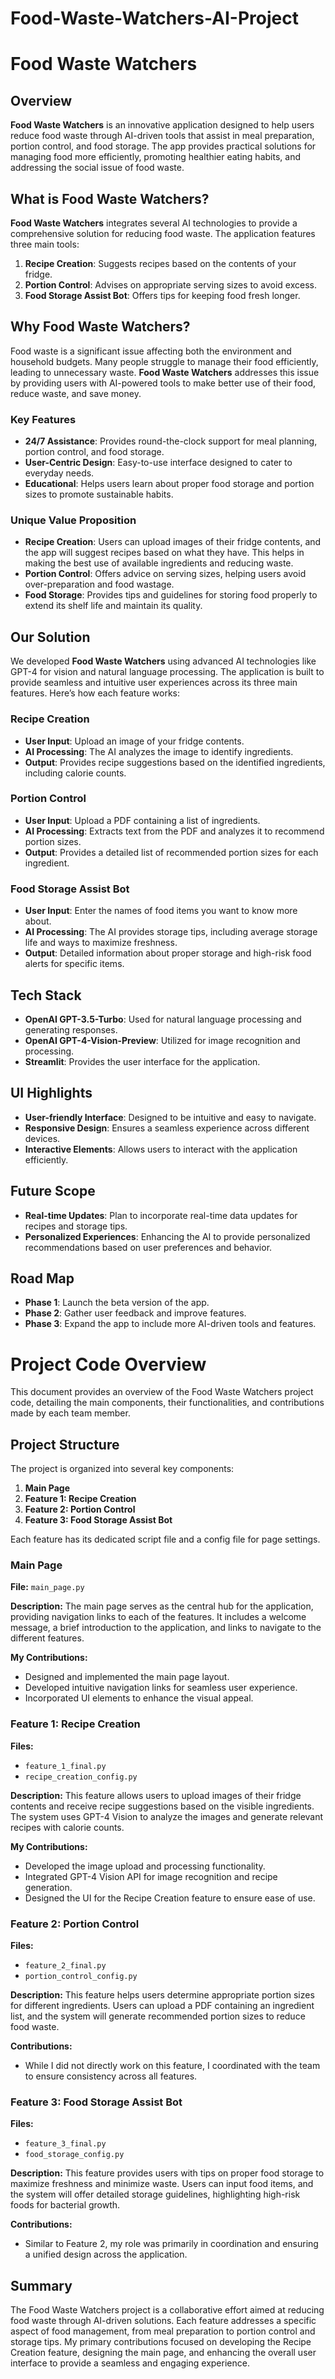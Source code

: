 # Food-Waste-Watchers-AI-Project

# Food Waste Watchers

## Overview

**Food Waste Watchers** is an innovative application designed to help users reduce food waste through AI-driven tools that assist in meal preparation, portion control, and food storage. The app provides practical solutions for managing food more efficiently, promoting healthier eating habits, and addressing the social issue of food waste.

## What is Food Waste Watchers?

**Food Waste Watchers** integrates several AI technologies to provide a comprehensive solution for reducing food waste. The application features three main tools:

1. **Recipe Creation**: Suggests recipes based on the contents of your fridge.
2. **Portion Control**: Advises on appropriate serving sizes to avoid excess.
3. **Food Storage Assist Bot**: Offers tips for keeping food fresh longer.

## Why Food Waste Watchers?

Food waste is a significant issue affecting both the environment and household budgets. Many people struggle to manage their food efficiently, leading to unnecessary waste. **Food Waste Watchers** addresses this issue by providing users with AI-powered tools to make better use of their food, reduce waste, and save money.

### Key Features

- **24/7 Assistance**: Provides round-the-clock support for meal planning, portion control, and food storage.
- **User-Centric Design**: Easy-to-use interface designed to cater to everyday needs.
- **Educational**: Helps users learn about proper food storage and portion sizes to promote sustainable habits.

### Unique Value Proposition

- **Recipe Creation**: Users can upload images of their fridge contents, and the app will suggest recipes based on what they have. This helps in making the best use of available ingredients and reducing waste.
- **Portion Control**: Offers advice on serving sizes, helping users avoid over-preparation and food wastage.
- **Food Storage**: Provides tips and guidelines for storing food properly to extend its shelf life and maintain its quality.

## Our Solution

We developed **Food Waste Watchers** using advanced AI technologies like GPT-4 for vision and natural language processing. The application is built to provide seamless and intuitive user experiences across its three main features. Here’s how each feature works:

### Recipe Creation

- **User Input**: Upload an image of your fridge contents.
- **AI Processing**: The AI analyzes the image to identify ingredients.
- **Output**: Provides recipe suggestions based on the identified ingredients, including calorie counts.

### Portion Control

- **User Input**: Upload a PDF containing a list of ingredients.
- **AI Processing**: Extracts text from the PDF and analyzes it to recommend portion sizes.
- **Output**: Provides a detailed list of recommended portion sizes for each ingredient.

### Food Storage Assist Bot

- **User Input**: Enter the names of food items you want to know more about.
- **AI Processing**: The AI provides storage tips, including average storage life and ways to maximize freshness.
- **Output**: Detailed information about proper storage and high-risk food alerts for specific items.

## Tech Stack

- **OpenAI GPT-3.5-Turbo**: Used for natural language processing and generating responses.
- **OpenAI GPT-4-Vision-Preview**: Utilized for image recognition and processing.
- **Streamlit**: Provides the user interface for the application.

## UI Highlights

- **User-friendly Interface**: Designed to be intuitive and easy to navigate.
- **Responsive Design**: Ensures a seamless experience across different devices.
- **Interactive Elements**: Allows users to interact with the application efficiently.

## Future Scope

- **Real-time Updates**: Plan to incorporate real-time data updates for recipes and storage tips.
- **Personalized Experiences**: Enhancing the AI to provide personalized recommendations based on user preferences and behavior.

## Road Map

- **Phase 1**: Launch the beta version of the app.
- **Phase 2**: Gather user feedback and improve features.
- **Phase 3**: Expand the app to include more AI-driven tools and features.

# Project Code Overview

This document provides an overview of the Food Waste Watchers project code, detailing the main components, their functionalities, and contributions made by each team member.

## Project Structure

The project is organized into several key components:
1. **Main Page**
2. **Feature 1: Recipe Creation**
3. **Feature 2: Portion Control**
4. **Feature 3: Food Storage Assist Bot**

Each feature has its dedicated script file and a config file for page settings.

### Main Page

**File:** `main_page.py`

**Description:** The main page serves as the central hub for the application, providing navigation links to each of the features. It includes a welcome message, a brief introduction to the application, and links to navigate to the different features.

**My Contributions:**
- Designed and implemented the main page layout.
- Developed intuitive navigation links for seamless user experience.
- Incorporated UI elements to enhance the visual appeal.

### Feature 1: Recipe Creation

**Files:** 
- `feature_1_final.py`
- `recipe_creation_config.py`

**Description:** This feature allows users to upload images of their fridge contents and receive recipe suggestions based on the visible ingredients. The system uses GPT-4 Vision to analyze the images and generate relevant recipes with calorie counts.

**My Contributions:**
- Developed the image upload and processing functionality.
- Integrated GPT-4 Vision API for image recognition and recipe generation.
- Designed the UI for the Recipe Creation feature to ensure ease of use.

### Feature 2: Portion Control

**Files:** 
- `feature_2_final.py`
- `portion_control_config.py`

**Description:** This feature helps users determine appropriate portion sizes for different ingredients. Users can upload a PDF containing an ingredient list, and the system will generate recommended portion sizes to reduce food waste.

**Contributions:**
- While I did not directly work on this feature, I coordinated with the team to ensure consistency across all features.

### Feature 3: Food Storage Assist Bot

**Files:** 
- `feature_3_final.py`
- `food_storage_config.py`

**Description:** This feature provides users with tips on proper food storage to maximize freshness and minimize waste. Users can input food items, and the system will offer detailed storage guidelines, highlighting high-risk foods for bacterial growth.

**Contributions:**
- Similar to Feature 2, my role was primarily in coordination and ensuring a unified design across the application.

## Summary

The Food Waste Watchers project is a collaborative effort aimed at reducing food waste through AI-driven solutions. Each feature addresses a specific aspect of food management, from meal preparation to portion control and storage tips. My primary contributions focused on developing the Recipe Creation feature, designing the main page, and enhancing the overall user interface to provide a seamless and engaging experience.
